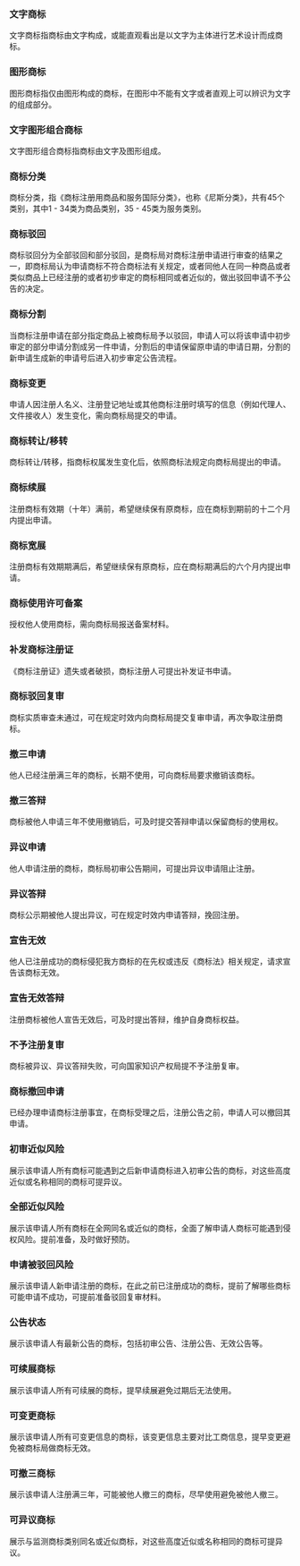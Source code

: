 ### 文字商标
文字商标指商标由文字构成，或能直观看出是以文字为主体进行艺术设计而成商标。


### 图形商标
图形商标指仅由图形构成的商标，在图形中不能有文字或者直观上可以辨识为文字的组成部分。


### 文字图形组合商标
文字图形组合商标指商标由文字及图形组成。


### 商标分类
商标分类，指《商标注册用商品和服务国际分类》，也称《尼斯分类》，共有45个类别，其中1 - 34类为商品类别，35 - 45类为服务类别。

### 商标驳回
商标驳回分为全部驳回和部分驳回，是商标局对商标注册申请进行审查的结果之一，即商标局认为申请商标不符合商标法有关规定，或者同他人在同一种商品或者类似商品上已经注册的或者初步审定的商标相同或者近似的，做出驳回申请不予公告的决定。

### 商标分割
当商标注册申请在部分指定商品上被商标局予以驳回，申请人可以将该申请中初步审定的部分申请分割成另一件申请，分割后的申请保留原申请的申请日期，分割的新申请生成新的申请号后进入初步审定公告流程。

### 商标变更
申请人因注册人名义、注册登记地址或其他商标注册时填写的信息（例如代理人、文件接收人）发生变化，需向商标局提交的申请。

### 商标转让/移转
商标转让/转移，指商标权属发生变化后，依照商标法规定向商标局提出的申请。

### 商标续展
注册商标有效期（十年）满前，希望继续保有原商标，应在商标到期前的十二个月内提出申请。

### 商标宽展
注册商标有效期期满后，希望继续保有原商标，应在商标期满后的六个月内提出申请。

### 商标使用许可备案
授权他人使用商标，需向商标局报送备案材料。

###  补发商标注册证
《商标注册证》遗失或者破损，商标注册人可提出补发证书申请。

### 商标驳回复审
商标实质审查未通过，可在规定时效内向商标局提交复审申请，再次争取注册商标。

### 撤三申请
他人已经注册满三年的商标，长期不使用，可向商标局要求撤销该商标。

### 撤三答辩
商标被他人申请三年不使用撤销后，可及时提交答辩申请以保留商标的使用权。

### 异议申请
他人申请注册的商标，商标局初审公告期间，可提出异议申请阻止注册。

### 异议答辩
商标公示期被他人提出异议，可在规定时效内申请答辩，挽回注册。

### 宣告无效
他人已注册成功的商标侵犯我方商标的在先权或违反《商标法》相关规定，请求宣告该商标无效。

### 宣告无效答辩
注册商标被他人宣告无效后，可及时提出答辩，维护自身商标权益。

### 不予注册复审
商标被异议、异议答辩失败，可向国家知识产权局提不予注册复审。

### 商标撤回申请
已经办理申请商标注册事宜，在商标受理之后，注册公告之前，申请人可以撤回其申请。

### 初审近似风险
展示该申请人所有商标可能遇到之后新申请商标进入初审公告的商标，对这些高度近似或名称相同的商标可提异议。

### 全部近似风险
展示该申请人所有商标在全网同名或近似的商标，全面了解申请人商标可能遇到侵权风险。提前准备，及时做好预防。

### 申请被驳回风险
展示该申请人新申请注册的商标，在此之前已注册成功的商标，提前了解哪些商标可能申请不成功，可提前准备驳回复审材料。

### 公告状态
展示该申请人有最新公告的商标，包括初审公告、注册公告、无效公告等。

### 可续展商标
展示该申请人所有可续展的商标，提早续展避免过期后无法使用。

### 可变更商标
展示该申请人所有可变更信息的商标，该变更信息主要对比工商信息，提早变更避免被商标局做商标无效。

### 可撤三商标
展示该申请人注册满三年，可能被他人撤三的商标，尽早使用避免被他人撤三。

### 可异议商标
展示与监测商标类别同名或近似商标，对这些高度近似或名称相同的商标可提异议。

